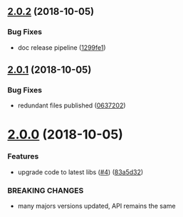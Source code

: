## [2.0.2](https://github.com/makeomatic/ms-phone/compare/v2.0.1...v2.0.2) (2018-10-05)


### Bug Fixes

* doc release pipeline ([1299fe1](https://github.com/makeomatic/ms-phone/commit/1299fe1))

## [2.0.1](https://github.com/makeomatic/ms-phone/compare/v2.0.0...v2.0.1) (2018-10-05)


### Bug Fixes

* redundant files published ([0637202](https://github.com/makeomatic/ms-phone/commit/0637202))

# [2.0.0](https://github.com/makeomatic/ms-phone/compare/v1.0.2...v2.0.0) (2018-10-05)


### Features

* upgrade code to latest libs ([#4](https://github.com/makeomatic/ms-phone/issues/4)) ([83a5d32](https://github.com/makeomatic/ms-phone/commit/83a5d32))


### BREAKING CHANGES

* many majors versions updated, API remains the same
